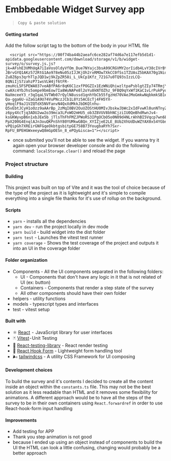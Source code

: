 # Embbedable Widget Survey app
> `Copy & paste solution`

#### Getting started
  Add the follow script tag to the bottom of the body in your HTML file
  ```
    <script src="https://00f74ba44b2aeafc6ce282af74d6a7e117efb5d1d1-apidata.googleusercontent.com/download/storage/v1/b/widget-survey/o/survey.js.js?jk=AFshE3VMhUqA7iIaVosOldyVfOm_Due7NYajc3bsA99CRGVMY2orIidb4LvY38cIVrBtjq5suc-JBrvGYQ1AKz572RtG1Ao978eNu05zIJJKjOh2rxRMOw7XkCC0fSs1TZUAsZ5bKAX70g1NidVPNLlcJGep0Wlz53QaFt2a6jKRZfS8CFr10rQgQKqwvroYoxV6HBmVra-Zu8Z6ps3qrhTlpJQD1wj9kZpZR58i_L_UkCp1Kfz_721G7u0TQ93sIzzLCQ-8QNiIjS7zahzP71wsVLW4jf6tFR-zmuHcL5FSPEWA037veABfPA6r8qK6C1zxfPOGZIx1EzWNiQhiwzltpaPsblgtZIy74TRmjYrDZdBS5SwxYWWVfLY-cwAXc4YbJhs5ompe9bmEow7Ia8WuNAPe8l2oYu8kNTOZhz_9FBQ9qYxWf1KaC1vLrPukPyoRmtVZ6vERMmSpnzgbULsS-NaXmceeY3_r3qIqaL5VTWb07rQylN8ussd1qnhYbCb55fgzHd70VAeJMoGmkwNqbkmkSB1ehwK28SKW7BVSP2SiJxgLgBqIp2ELnfqhTQ_7CW52jI0YNopu0RxaWig1J6waxJIZDaAiuGJgULnI1gdlML7TgQksNOnuy_39RfkrxvquU6Dlr3ypU2W-Qa-gga6U-vZaG1A9U74VuPNczJCb1L8Yz5ACEcTj4FH5YX-yHoqlF9aJ1VZQTdX5NVFanvN4QxXdMkkJbDKQlnhu-Q5vEbtJCyH1oOzz9aAArBp_2zMqI0BV2OuUZOStHU0MIvJbskwJbWc2xIdFvwKl0unNTnyZKZwRKFv3Ba5D2hxPQhejSGDPbdSFfN-z6py4XcTjq3ADU2ww2o39mca3LPxWO2mHU5_ob3Z8VUV8bhNCjziIU0QeBhdRwnJv4-ksGKWyvpB6n1xbJEe5b_jTlsThFhFMZJPWoRS3IPgOCbO5o0N09d4NLrAhhBI5Vqcp7wn6Em5f3RjQKG5jHt6kj3hcnzjXx_lWTVk-PpX200G4EnqlAJn3ouQKPnShY80YUMkwGBQn_XYIZjeE2LE_8Ub2XhUdDuWZYAX0xS4YGbntYOMf-vPQipGh7XREirGNFGqeOkbtgsbitpGE758B73YougbaRYh7Sxr-RpFU_BPEHGWxeeywQ8mGpOESn_8_ePQy&isca=1"></script>
  ```

  * once submited you'll not be able to see the widget. If you wanna try it again open your browser developer console and do the following command: `localStorage.clear()` and reload the page

### Project structure
#### Building

  This project was built on top of Vite and it was the tool of choice because of the type of the project as it is lightweight and it's simple to compile everything into a single file thanks for it's use of rollup on the background.

#### Scripts
  - `yarn` - installs all the dependencies
  - `yarn dev` - run the project locally in dev mode
  - `yarn build` - build widget into the dist folder
  - `yarn test` - Launches the vitest test runner
  - `yarn coverage` - Shows the test coverage of the project and outputs it into an UI in the coverage folder

#### Folder organization
  - Components - All the UI components separated in the following folders:
    - UI - Components that don't have any logic in it that is not related of UI (ex: button)
    - Containers - Components that render a step state of the survey
    - All other components should have their own folder
  - helpers - utility functions
  - models - typescript types and interfaces
  - test - vitest setup


#### Built with
  - ⚛️ [React](https://reactjs.org/)  -  JavaScript library for user interfaces
  - 🃏 [Vitest](https://vitest.dev/) - Unit Testing
  - 🐙 [React-testing-library](https://testing-library.com/docs/react-testing-library/) - React render testing
  - 📝 [React Hook Form](https://react-hook-form.com/) - Lightweight form handling tool
  - 🌬️ [tailwindcss](https://tailwindcss.com/) - A utility CSS Framework for UI composing

#### Development choices
  To build the survey and it's contents I decided to create all the content inside an object within the `constants.ts` file. This may not be the best solution as it less readable than HTML and it removes some flexibility for animations. A different approach would be to have all the steps of the survey to be in their own containers using `React.forwardref` in order to use React-hook-form input handling

#### Improvements
  - Add testing for APP
  - Thank you step animation is not good
  - because I ended up using an object instead of components to build the UI the HTML can look a little confusing, changing would probably be a better approach
